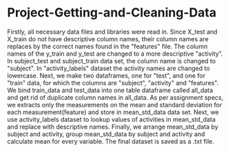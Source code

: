 # Project-Getting-and-Cleaning-Data
Firstly, all necessary data files and libraries were read in.
Since X_test and X_train do not have descriptive column names, their column names are replaces by the correct names found in the "features" file.
The column names of the y_train and y_test are changed to a more descriptive "activity".
In subject_test and subject_train data set, the column name is changed to "subject".
In "activity_labels" dataset the activity names are changed to lowercase.
Next, we make two dataframes, one for "test", and one for "train" data, for which the columns are "subject", "activity" and "features".
We bind train_data and test_data into one table dataframe called all_data and get rid of duplicate column names in all_data.
As per assignment specs, we extracts only the measurements on the mean and standard deviation for each measurement(feature) and store in mean_std_data data set.
Next, we use activity_labels dataset to lookup values of activities in mean_std_data and replace with descriptive names.
Finally, we arrange mean_std_data by subject and activity, group mean_std_data by subject and activity and calculate mean for every variable.
The final dataset is saved as a .txt file.
